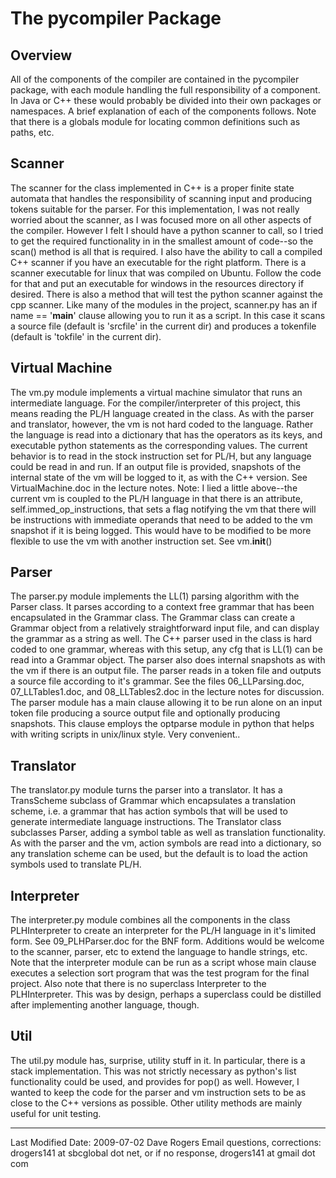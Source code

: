 # The pycompiler Package

## Overview

All of the components of the compiler are contained in the pycompiler package, with each module handling the full responsibility of a component. In Java or C++ these would probably be divided into their own packages or namespaces. A brief explanation of each of the components follows. Note that there is a globals module for locating common definitions such as paths, etc.

## Scanner
The scanner for the class implemented in C++ is a proper finite state automata that handles the responsibility of scanning input and producing tokens suitable for the parser. For this implementation, I was not really worried about the scanner, as I was focused more on all other aspects of the compiler. However I felt I should have a python scanner to call, so I tried to get the required functionality in in the smallest amount of code--so the scan() method is all that is required. I also have the ability to call a compiled C++ scanner if you have an executable for the right platform. There is a scanner executable for linux that was compiled on Ubuntu. Follow the code for that and put an executable for windows in the resources directory if desired. There is also a method that will test the python scanner against the cpp scanner.
Like many of the modules in the project, scanner.py has an if name == '__main__' clause allowing you to run it as a script. In this case it scans a source file (default is 'srcfile' in the current dir) and produces a tokenfile (default is 'tokfile' in the current dir).

## Virtual Machine
The vm.py module implements a virtual machine simulator that runs an intermediate language. For the compiler/interpreter of this project, this means reading the PL/H language created in the class. As with the parser and translator, however, the vm is not hard coded to the language. Rather the language is read into a dictionary that has the operators as its keys, and executable python statements as the corresponding values. The current behavior is to read in the stock instruction set for PL/H, but any language could be read in and run. If an output file is provided, snapshots of the internal state of the vm will be logged to it, as with the C++ version. See VirtualMachine.doc in the lecture notes.
Note: I lied a little above--the current vm is coupled to the PL/H language in that there is an attribute, self.immed_op_instructions, that sets a flag notifying the vm that there will be instructions with immediate operands that need to be added to the vm snapshot if it is being logged. This would have to be modified to be more flexible to use the vm with another instruction set. See vm.__init__()

## Parser

The parser.py module implements the LL(1) parsing algorithm with the Parser class. It parses according to a context free grammar that has been encapsulated in the Grammar class. The Grammar class can create a Grammar object from a relatively straightforward input file, and can display the grammar as a string as well. The C++ parser used in the class is hard coded to one grammar, whereas with this setup, any cfg that is LL(1) can be read into a Grammar object. The parser also does internal snapshots as with the vm if there is an output file. The parser reads in a token file and outputs a source file according to it's grammar. See the files 06_LLParsing.doc, 07_LLTables1.doc, and 08_LLTables2.doc in the lecture notes for discussion.
The parser module has a main clause allowing it to be run alone on an input token file producing a source output file and optionally producing snapshots. This clause employs the optparse module in python that helps with writing scripts in unix/linux style. Very convenient..

## Translator

The translator.py module turns the parser into a translator. It has a TransScheme subclass of Grammar which encapsulates a translation scheme, i.e. a grammar that has action symbols that will be used to generate intermediate language instructions. The Translator class subclasses Parser, adding a symbol table as well as translation functionality. As with the parser and the vm, action symbols are read into a dictionary, so any translation scheme can be used, but the default is to load the action symbols used to translate PL/H.

## Interpreter

The interpreter.py module combines all the components in the class PLHInterpreter to create an interpreter for the PL/H language in it's limited form. See 09_PLHParser.doc for the BNF form. Additions would be welcome to the scanner, parser, etc to extend the language to handle strings, etc. Note that the interpreter module can be run as a script whose main clause executes a selection sort program that was the test program for the final project. Also note that there is no superclass Interpreter to the PLHInterpreter. This was by design, perhaps a superclass could be distilled after implementing another language, though.

## Util

The util.py module has, surprise, utility stuff in it. In particular, there is a stack implementation. This was not strictly necessary as python's list functionality could be used, and provides for pop() as well. However, I wanted to keep the code for the parser and vm instruction sets to be as close to the C++ versions as possible. Other utility methods are mainly useful for unit testing.

***

Last Modified Date: 2009-07-02 
Dave Rogers 
Email questions, corrections: 
drogers141 at sbcglobal dot net, or if no response, 
drogers141 at gmail dot com
